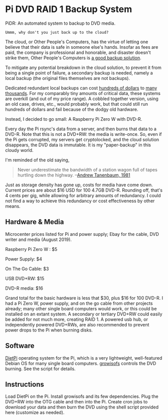 # Pi DVD RAID 1 Backup System

PiDR: An automated system to backup to DVD media.

    Ummm, why don't you just back up to the cloud?

The cloud, or Other People's Computers, has the virtue of letting one believe that their data is safe in someone else's hands. Insofar as fees are paid, the company is professional and honorable, and disaster doesn't strike them, Other People's Computers is [a good backup solution](https://tarsnap.com).

To mitigate any potential breakdown in the cloud solution, to prevent it from being a single point of failure, a secondary backup is needed, namely a local backup (the original files themselves are not backups).

Dedicated redundant local backups can cost [hundreds of dollars](https://www.crowdsupply.com/gnubee/personal-cloud-1) to [many thousands](https://www.ixsystems.com/). For my comparably tiny amounts of critical data, these systems are overkill (and out of my price range). A cobbled together version, using an old case, drives, etc., would probably work, but that could still run hundreds of dollars and fail because of the dodgy old hardware.

Instead, I decided to go small: A Raspberry Pi Zero W with DVD-R. 

Every day the Pi rsync's data from a server, and then burns that data to a DVD-R. Note that this is not a DVD+RW: the media is write-once. So, even if the Pi gets corrupted, my servers get cryptolocked, and the cloud solution disappears, the DVD data is immutable. It is my "paper-backup" in this cloudy world.

I'm reminded of the old saying, 

> Never underestimate the bandwidth of a station wagon full of tapes hurtling down the highway. –[Andrew Tanenbaum, 1981](https://what-if.xkcd.com/31/)

Just as storage density has gone up, costs for media have come down. Current prices are about $16 USD for 100 4.7GB DVD-R. Rounding off, that's 4 cents per gig, while allowing for arbitrary amounts of redundancy. I could not find a way to achieve this redundancy or cost effectiveness by other means.

## Hardware & Media

Microcenter prices listed for Pi and power supply; Ebay for the cable, DVD writer and media (August 2019).

Raspberry Pi Zero W : $5

Power Supply: $4

On The Go Cable: $3

USB DVD+RW: $15

DVD-R media: $16

Grand total for the basic hardware is less that $30, plus $16 for 100 DVD-R. I had a Pi Zero W, power supply, and on the go cable from other projects already; many other single board computers would work, or this could be installed on an extant system. A secondary or tertiary DVD+RW could easily be added for not much more, creating RAID 1. A powered usb hub, or independently powered DVD+RWs, are also recommended to prevent power drops to the Pi when burning disks.

## Software

[DietPi](https://dietpi.com) operating system for the Pi, which is a very lightweight, well-featured Debian OS for many single board computers. [growisofs](https://linux.die.net/man/1/growisofs) controls the DVD burning. See the script for details.

## Instructions

Load DietPi on the Pi. Install growisofs and its few dependencies. Plug the DVD+RW into the OTG cable and then into the Pi. Create cron jobs to download your data and then burn the DVD using the shell script provided here (customize as needed). 
